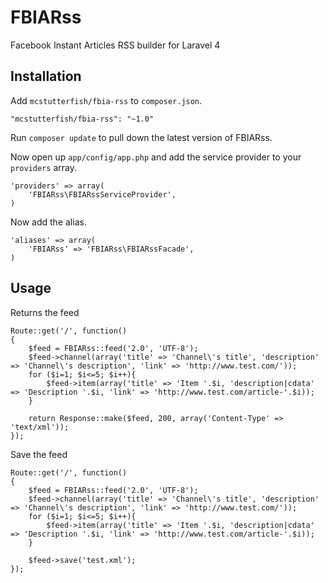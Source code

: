 # FBIARss

Facebook Instant Articles RSS builder for Laravel 4


## Installation

Add `mcstutterfish/fbia-rss` to `composer.json`.

    "mcstutterfish/fbia-rss": "~1.0"
    
Run `composer update` to pull down the latest version of FBIARss.

Now open up `app/config/app.php` and add the service provider to your `providers` array.

    'providers' => array(
        'FBIARss\FBIARssServiceProvider',
    )

Now add the alias.

    'aliases' => array(
        'FBIARss' => 'FBIARss\FBIARssFacade',
    )


## Usage

Returns the feed

	Route::get('/', function()
	{
		$feed = FBIARss::feed('2.0', 'UTF-8');
		$feed->channel(array('title' => 'Channel\'s title', 'description' => 'Channel\'s description', 'link' => 'http://www.test.com/'));
		for ($i=1; $i<=5; $i++){
			$feed->item(array('title' => 'Item '.$i, 'description|cdata' => 'Description '.$i, 'link' => 'http://www.test.com/article-'.$i));
		}

		return Response::make($feed, 200, array('Content-Type' => 'text/xml'));
	});

Save the feed

	Route::get('/', function()
	{
		$feed = FBIARss::feed('2.0', 'UTF-8');
		$feed->channel(array('title' => 'Channel\'s title', 'description' => 'Channel\'s description', 'link' => 'http://www.test.com/'));
		for ($i=1; $i<=5; $i++){
			$feed->item(array('title' => 'Item '.$i, 'description|cdata' => 'Description '.$i, 'link' => 'http://www.test.com/article-'.$i));
		}

		$feed->save('test.xml');
	});

